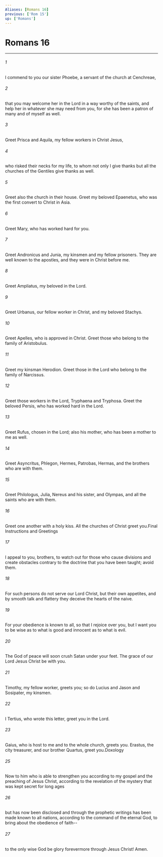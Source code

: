 ```yaml
---
Aliases: [Romans 16]
previous: ['Rom 15']
up: ['Romans']
---
```

# Romans 16
***



###### 1 
I commend to you our sister Phoebe, a servant of the church at Cenchreae, 

###### 2 
that you may welcome her in the Lord in a way worthy of the saints, and help her in whatever she may need from you, for she has been a patron of many and of myself as well. 

###### 3 
Greet Prisca and Aquila, my fellow workers in Christ Jesus, 

###### 4 
who risked their necks for my life, to whom not only I give thanks but all the churches of the Gentiles give thanks as well. 

###### 5 
Greet also the church in their house. Greet my beloved Epaenetus, who was the first convert to Christ in Asia. 

###### 6 
Greet Mary, who has worked hard for you. 

###### 7 
Greet Andronicus and Junia, my kinsmen and my fellow prisoners. They are well known to the apostles, and they were in Christ before me. 

###### 8 
Greet Ampliatus, my beloved in the Lord. 

###### 9 
Greet Urbanus, our fellow worker in Christ, and my beloved Stachys. 

###### 10 
Greet Apelles, who is approved in Christ. Greet those who belong to the family of Aristobulus. 

###### 11 
Greet my kinsman Herodion. Greet those in the Lord who belong to the family of Narcissus. 

###### 12 
Greet those workers in the Lord, Tryphaena and Tryphosa. Greet the beloved Persis, who has worked hard in the Lord. 

###### 13 
Greet Rufus, chosen in the Lord; also his mother, who has been a mother to me as well. 

###### 14 
Greet Asyncritus, Phlegon, Hermes, Patrobas, Hermas, and the brothers who are with them. 

###### 15 
Greet Philologus, Julia, Nereus and his sister, and Olympas, and all the saints who are with them. 

###### 16 
Greet one another with a holy kiss. All the churches of Christ greet you.Final Instructions and Greetings 

###### 17 
I appeal to you, brothers, to watch out for those who cause divisions and create obstacles contrary to the doctrine that you have been taught; avoid them. 

###### 18 
For such persons do not serve our Lord Christ, but their own appetites, and by smooth talk and flattery they deceive the hearts of the naive. 

###### 19 
For your obedience is known to all, so that I rejoice over you, but I want you to be wise as to what is good and innocent as to what is evil. 

###### 20 
The God of peace will soon crush Satan under your feet. The grace of our Lord Jesus Christ be with you. 

###### 21 
Timothy, my fellow worker, greets you; so do Lucius and Jason and Sosipater, my kinsmen. 

###### 22 
I Tertius, who wrote this letter, greet you in the Lord. 

###### 23 
Gaius, who is host to me and to the whole church, greets you. Erastus, the city treasurer, and our brother Quartus, greet you.Doxology 

###### 25 
Now to him who is able to strengthen you according to my gospel and the preaching of Jesus Christ, according to the revelation of the mystery that was kept secret for long ages 

###### 26 
but has now been disclosed and through the prophetic writings has been made known to all nations, according to the command of the eternal God, to bring about the obedience of faith-- 

###### 27 
to the only wise God be glory forevermore through Jesus Christ! Amen.
